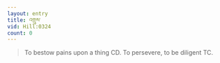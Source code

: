 ```yaml
---
layout: entry
title: འགྲུས་
vid: Hill:0324
count: 0
---
```

> To bestow pains upon a thing CD\. To persevere, to be diligent TC\.


